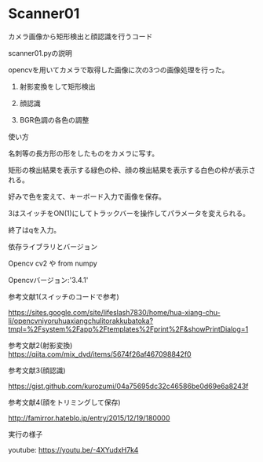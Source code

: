 # Scanner01

カメラ画像から矩形検出と顔認識を行うコード

scanner01.pyの説明

opencvを用いてカメラで取得した画像に次の3つの画像処理を行った。

1. 射影変換をして矩形検出

2. 顔認識

3. BGR色調の各色の調整


使い方

名刺等の長方形の形をしたものをカメラに写す。

矩形の検出結果を表示する緑色の枠、顔の検出結果を表示する白色の枠が表示される。

好みで色を変えて、キーボード入力で画像を保存。

3はスイッチをON(1)にしてトラックバーを操作してパラメータを変えられる。

終了はqを入力。

依存ライブラリとバージョン

Opencv cv2 や from numpy 

Opencvバージョン:'3.4.1'

参考文献1(スイッチのコードで参考)

https://sites.google.com/site/lifeslash7830/home/hua-xiang-chu-li/opencvniyoruhuaxiangchulitorakkubatoka?tmpl=%2Fsystem%2Fapp%2Ftemplates%2Fprint%2F&showPrintDialog=1

参考文献2(射影変換)
https://qiita.com/mix_dvd/items/5674f26af467098842f0

参考文献3(顔認識)

https://gist.github.com/kurozumi/04a75695dc32c46586be0d69e6a8243f

参考文献4(顔をトリミングして保存)

http://famirror.hateblo.jp/entry/2015/12/19/180000



実行の様子

youtube: https://youtu.be/-4XYudxH7k4

